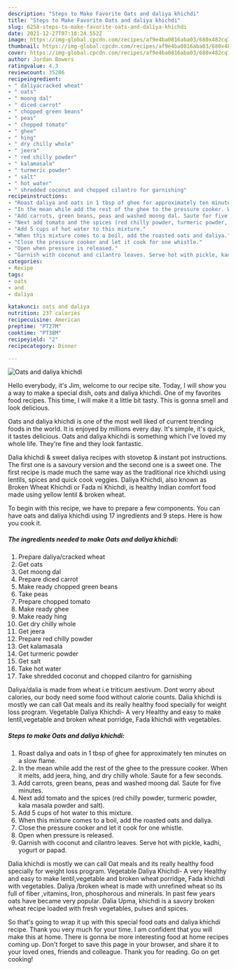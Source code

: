 ```yaml
---
description: "Steps to Make Favorite Oats and daliya khichdi"
title: "Steps to Make Favorite Oats and daliya khichdi"
slug: 6258-steps-to-make-favorite-oats-and-daliya-khichdi
date: 2021-12-27T07:18:24.552Z
image: https://img-global.cpcdn.com/recipes/af9e4ba0816aba03/680x482cq70/oats-and-daliya-khichdi-recipe-main-photo.jpg
thumbnail: https://img-global.cpcdn.com/recipes/af9e4ba0816aba03/680x482cq70/oats-and-daliya-khichdi-recipe-main-photo.jpg
cover: https://img-global.cpcdn.com/recipes/af9e4ba0816aba03/680x482cq70/oats-and-daliya-khichdi-recipe-main-photo.jpg
author: Jordan Bowers
ratingvalue: 4.3
reviewcount: 35286
recipeingredient:
- " daliyacracked wheat"
- " oats"
- " moong dal"
- " diced carrot"
- " chopped green beans"
- " peas"
- " chopped tomato"
- " ghee"
- " hing"
- " dry chilly whole"
- " jeera"
- " red chilly powder"
- " kalamasala"
- " turmeric powder"
- " salt"
- " hot water"
- " shredded coconut and chopped cilantro for garnishing"
recipeinstructions:
- "Roast daliya and oats in 1 tbsp of ghee for approximately ten minutes on a slow flame."
- "In the mean while add the rest of the ghee to the pressure cooker. When it melts, add jeera, hing, and dry chilly whole. Saute for a few seconds."
- "Add carrots, green beans, peas and washed moong dal. Saute for five minutes."
- "Next add tomato and the spices (red chilly powder, turmeric powder, kala masala powder and salt)."
- "Add 5 cups of hot water to this mixture."
- "When this mixture comes to a boil, add the roasted oats and daliya."
- "Close the pressure cooker and let it cook for one whistle."
- "Open when pressure is released."
- "Garnish with coconut and cilantro leaves. Serve hot with pickle, kadhi, yogurt or papad."
categories:
- Recipe
tags:
- oats
- and
- daliya

katakunci: oats and daliya 
nutrition: 237 calories
recipecuisine: American
preptime: "PT27M"
cooktime: "PT38M"
recipeyield: "2"
recipecategory: Dinner

---
```



![Oats and daliya khichdi](https://img-global.cpcdn.com/recipes/af9e4ba0816aba03/680x482cq70/oats-and-daliya-khichdi-recipe-main-photo.jpg)

Hello everybody, it's Jim, welcome to our recipe site. Today, I will show you a way to make a special dish, oats and daliya khichdi. One of my favorites food recipes. This time, I will make it a little bit tasty. This is gonna smell and look delicious.

Oats and daliya khichdi is one of the most well liked of current trending foods in the world. It is enjoyed by millions every day. It's simple, it's quick, it tastes delicious. Oats and daliya khichdi is something which I've loved my whole life. They're fine and they look fantastic.

Dalia khichdi &amp; sweet daliya recipes with stovetop &amp; instant pot instructions. The first one is a savoury version and the second one is a sweet one. The first recipe is made much the same way as the traditional rice khichdi using lentils, spices and quick cook veggies. Daliya Khichdi, also known as Broken Wheat Khichdi or Fada ni Khichdi, is healthy Indian comfort food made using yellow lentil &amp; broken wheat.


To begin with this recipe, we have to prepare a few components. You can have oats and daliya khichdi using 17 ingredients and 9 steps. Here is how you cook it.

<!--inarticleads1-->

##### The ingredients needed to make Oats and daliya khichdi:

1. Prepare  daliya/cracked wheat
1. Get  oats
1. Get  moong dal
1. Prepare  diced carrot
1. Make ready  chopped green beans
1. Take  peas
1. Prepare  chopped tomato
1. Make ready  ghee
1. Make ready  hing
1. Get  dry chilly whole
1. Get  jeera
1. Prepare  red chilly powder
1. Get  kalamasala
1. Get  turmeric powder
1. Get  salt
1. Take  hot water
1. Take  shredded coconut and chopped cilantro for garnishing


Daliya/dalia is made from wheat i.e triticum aestivum. Dont worry about calories, our body need some food without calorie counts. Dalia khichdi is mostly we can call Oat meals and its really healthy food specially for weight loss program. Vegetable Daliya Khichdi- A very Healthy and easy to make lentil,vegetable and broken wheat porridge, Fada khichdi with vegetables. 

<!--inarticleads2-->

##### Steps to make Oats and daliya khichdi:

1. Roast daliya and oats in 1 tbsp of ghee for approximately ten minutes on a slow flame.
1. In the mean while add the rest of the ghee to the pressure cooker. When it melts, add jeera, hing, and dry chilly whole. Saute for a few seconds.
1. Add carrots, green beans, peas and washed moong dal. Saute for five minutes.
1. Next add tomato and the spices (red chilly powder, turmeric powder, kala masala powder and salt).
1. Add 5 cups of hot water to this mixture.
1. When this mixture comes to a boil, add the roasted oats and daliya.
1. Close the pressure cooker and let it cook for one whistle.
1. Open when pressure is released.
1. Garnish with coconut and cilantro leaves. Serve hot with pickle, kadhi, yogurt or papad.


Dalia khichdi is mostly we can call Oat meals and its really healthy food specially for weight loss program. Vegetable Daliya Khichdi- A very Healthy and easy to make lentil,vegetable and broken wheat porridge, Fada khichdi with vegetables. Daliya /broken wheat is made with unrefined wheat so its full of fiber ,vitamins, Iron, phosphorous and minerals. In past few years oats have became very popular. Dalia Upma, khichdi is a savory broken wheat recipe loaded with fresh vegetables, pulses and spices. 

So that's going to wrap it up with this special food oats and daliya khichdi recipe. Thank you very much for your time. I am confident that you will make this at home. There is gonna be more interesting food at home recipes coming up. Don't forget to save this page in your browser, and share it to your loved ones, friends and colleague. Thank you for reading. Go on get cooking!
